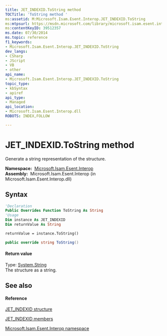 ```yaml
---
title: JET_INDEXID.ToString method 
TOCTitle: 'ToString method '
ms:assetid: M:Microsoft.Isam.Esent.Interop.JET_INDEXID.ToString
ms:mtpsurl: https://msdn.microsoft.com/library/microsoft.isam.esent.interop.jet_indexid.tostring(v=EXCHG.10)
ms:contentKeyID: 39512357
ms.date: 07/30/2014
ms.topic: reference
f1_keywords:
- Microsoft.Isam.Esent.Interop.JET_INDEXID.ToString
dev_langs:
- CSharp
- JScript
- VB
- other
api_name: 
- Microsoft.Isam.Esent.Interop.JET_INDEXID.ToString
topic_type: 
- kbSyntax
- apiref
api_type: 
- Managed
api_location: 
- Microsoft.Isam.Esent.Interop.dll
ROBOTS: INDEX,FOLLOW

---
```


# JET_INDEXID.ToString method

Generate a string representation of the structure.

**Namespace:**  [Microsoft.Isam.Esent.Interop](./microsoft.isam.esent.interop-namespace.md)  
**Assembly:**  Microsoft.Isam.Esent.Interop (in Microsoft.Isam.Esent.Interop.dll)

## Syntax

``` vb
'Declaration
Public Overrides Function ToString As String
'Usage
Dim instance As JET_INDEXID
Dim returnValue As String

returnValue = instance.ToString()
```

``` csharp
public override string ToString()
```

#### Return value

Type: [System.String](/dotnet/api/system.string)  
The structure as a string.  

## See also

#### Reference

[JET_INDEXID structure](./jet-indexid-structure2.md)

[JET_INDEXID members](./jet-indexid-members.md)

[Microsoft.Isam.Esent.Interop namespace](./microsoft.isam.esent.interop-namespace.md)
